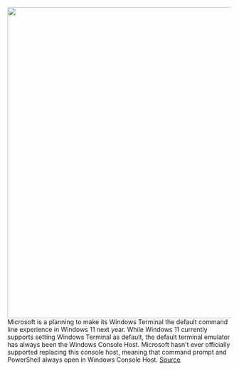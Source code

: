 <img src='https://cdn.vox-cdn.com/thumbor/XS92XLiBCG8GfldVdAV4vcP2uDk=/0x0:1280x720/1200x800/filters:focal(538x258:742x462)/cdn.vox-cdn.com/uploads/chorus_image/image/70275149/maxresdefault.0.jpg' width='700px' /><br/>
Microsoft is a planning to make its Windows Terminal the default command line experience in Windows 11 next year. While Windows 11 currently supports setting Windows Terminal as default, the default terminal emulator has always been the Windows Console Host. Microsoft hasn't ever officially supported replacing this console host, meaning that command prompt and PowerShell always open in Windows Console Host.
<a href='https://www.theverge.com/2021/12/15/22837218/microsoft-windows-terminal-default-windows-11-changes'> Source <a/>